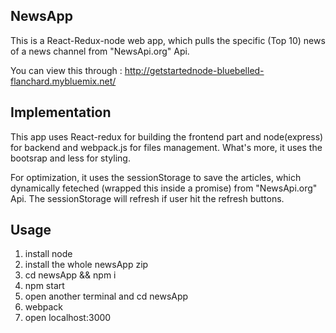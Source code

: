 ## NewsApp

This is a React-Redux-node web app, which pulls the specific (Top 10) news of a news channel from "NewsApi.org" Api.

You can view this through : http://getstartednode-bluebelled-flanchard.mybluemix.net/

## Implementation

This app uses React-redux for building the frontend part and node(express) for backend and webpack.js for files management. What's more, it uses the bootsrap and less for styling.

For optimization, it uses the sessionStorage to save the articles, which dynamically feteched (wrapped this inside a promise) from "NewsApi.org" Api. The sessionStorage will refresh if user hit the refresh buttons.

## Usage

1. install node
2. install the whole newsApp zip
3. cd newsApp && npm i
4. npm start
5. open another terminal and cd newsApp
6. webpack
7. open localhost:3000

